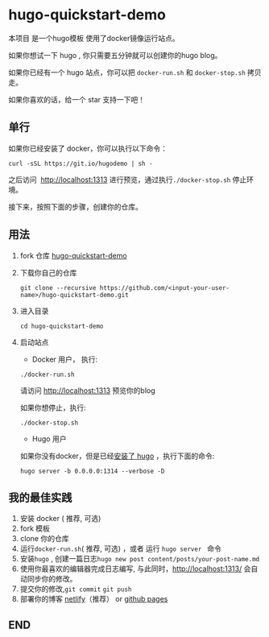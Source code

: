 hugo-quickstart-demo
=======

本项目 是一个hugo模板 使用了docker镜像运行站点。

如果你想试一下 hugo , 你只需要五分钟就可以创建你的hugo blog。

如果你已经有一个 hugo 站点，你可以把 `docker-run.sh` 和 `docker-stop.sh` 拷贝走。

如果你喜欢的话，给一个 star 支持一下吧！


## 单行

如果你已经安装了 docker，你可以执行以下命令：

```
curl -sSL https://git.io/hugodemo | sh -
```

之后访问  [http://localhost:1313](http://localhost:1313/) 进行预览，通过执行`./docker-stop.sh` 停止环境。



接下来，按照下面的步骤，创建你的仓库。

## 用法

1. fork 仓库  [hugo-quickstart-demo](https://github.com/shalk/hugo-quickstart-demo)
2. 下载你自己的仓库

    ```
    git clone --recursive https://github.com/<input-your-user-name>/hugo-quickstart-demo.git
    ```
3. 进入目录

    ```
    cd hugo-quickstart-demo
    ```
4. 启动站点

    - Docker 用户， 执行:

    ```
    ./docker-run.sh
    ```

    请访问 [http://localhost:1313](http://localhost:1313/)  预览你的blog

    如果你想停止，执行:

    ```
    ./docker-stop.sh
    ```

    - Hugo 用户

    如果你没有docker，但是已经[安装了 hugo](https://gohugo.io/getting-started/installing/) ，执行下面的命令:

    ```
    hugo server -b 0.0.0.0:1314 --verbose -D
    ```



## 我的最佳实践

1. 安装 docker ( 推荐, 可选)
2. fork 模板
3. clone 你的仓库
4. 运行`docker-run.sh`( 推荐, 可选) ，或者  运行  `hugo server ` 命令
5. 安装`hugo` , 创建一篇日志`hugo new post content/posts/your-post-name.md`
6. 使用你最喜欢的编辑器完成日志编写, 与此同时，<http://localhost:1313/> 会自动同步你的修改。
7. 提交你的修改,`git commit` `git push`
8. 部署你的博客 [netlify](https://www.netlify.com/)（推荐） or [github pages](https://gohugo.io/hosting-and-deployment/hosting-on-github/)



## END
